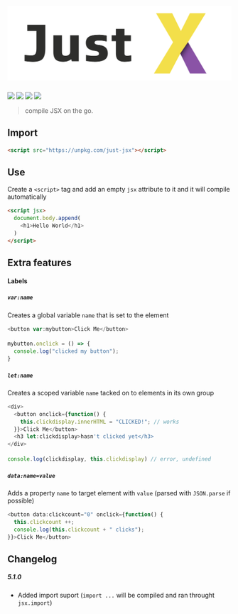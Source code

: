<h1 align="center">
<img src="just-jsx.png">
</h1>

![](https://img.shields.io/npm/dt/just-jsx?style=for-the-badge) ![](https://img.shields.io/github/issues/ephf/just-jsx?style=for-the-badge) ![](https://img.shields.io/npm/l/just-jsx?style=for-the-badge) ![](https://img.shields.io/npm/v/just-jsx?style=for-the-badge)

> compile JSX on the go.
## Import

```html
<script src="https://unpkg.com/just-jsx"></script>
```

## Use

Create a `<script>` tag and add an empty `jsx` attribute to it and it will compile automatically

```html
<script jsx>
  document.body.append(
    <h1>Hello World</h1>
  )
</script>
```

## Extra features

#### Labels

##### `var:name`

Creates a global variable `name` that is set to the element

```js
<button var:mybutton>Click Me</button>

mybutton.onclick = () => {
  console.log("clicked my button");
}
```

##### `let:name`

Creates a scoped variable `name` tacked on to elements in its own group

```js
<div>
  <button onclick={function() {
    this.clickdisplay.innerHTML = "CLICKED!"; // works
  }}>Click Me</button>
  <h3 let:clickdisplay>hasn't clicked yet</h3>
</div>

console.log(clickdisplay, this.clickdisplay) // error, undefined
```

##### `data:name=value`

Adds a property `name` to target element with `value` (parsed with `JSON.parse` if possible)

```js
<button data:clickcount="0" onclick={function() {
  this.clickcount ++;
  console.log(this.clickcount + " clicks");
}}>Click Me</button>
```

## Changelog

##### 5.1.0

- Added import suport (`import ...` will be compiled and ran throught `jsx.import`)